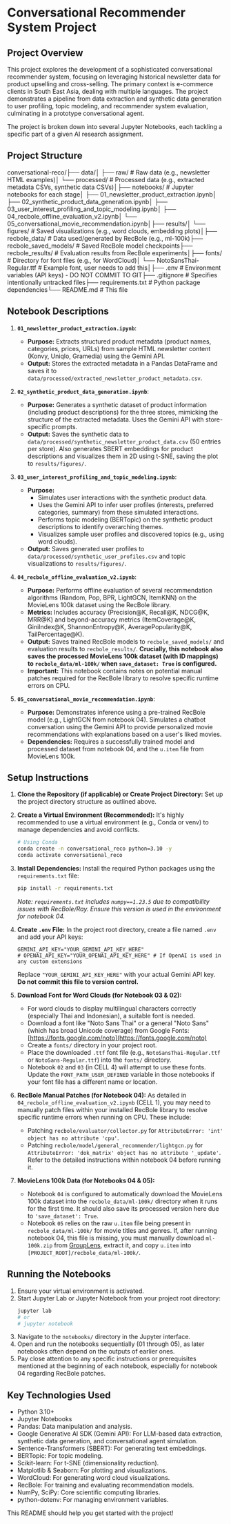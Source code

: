 # Conversational Recommender System Project

## Project Overview

This project explores the development of a sophisticated conversational recommender system, focusing on leveraging historical newsletter data for product upselling and cross-selling. The primary context is e-commerce clients in South East Asia, dealing with multiple languages. The project demonstrates a pipeline from data extraction and synthetic data generation to user profiling, topic modeling, and recommender system evaluation, culminating in a prototype conversational agent.

The project is broken down into several Jupyter Notebooks, each tackling a specific part of a given AI research assignment.

## Project Structure


conversational-reco/├── data/│   ├── raw/                # Raw data (e.g., newsletter HTML examples)│   └── processed/          # Processed data (e.g., extracted metadata CSVs, synthetic data CSVs)│├── notebooks/              # Jupyter notebooks for each stage│   ├── 01_newsletter_product_extraction.ipynb│   ├── 02_synthetic_product_data_generation.ipynb│   ├── 03_user_interest_profiling_and_topic_modeling.ipynb│   ├── 04_recbole_offline_evaluation_v2.ipynb│   └── 05_conversational_movie_recommendation.ipynb│├── results/│   └── figures/            # Saved visualizations (e.g., word clouds, embedding plots)│├── recbole_data/           # Data used/generated by RecBole (e.g., ml-100k)├── recbole_saved_models/   # Saved RecBole model checkpoints├── recbole_results/        # Evaluation results from RecBole experiments│├── fonts/                  # Directory for font files (e.g., for WordCloud)│   └── NotoSansThai-Regular.ttf # Example font, user needs to add this│├── .env                    # Environment variables (API keys) - DO NOT COMMIT TO GIT├── .gitignore              # Specifies intentionally untracked files├── requirements.txt        # Python package dependencies└── README.md               # This file
## Notebook Descriptions

1.  **`01_newsletter_product_extraction.ipynb`**:
    * **Purpose:** Extracts structured product metadata (product names, categories, prices, URLs) from sample HTML newsletter content (Konvy, Uniqlo, Gramedia) using the Gemini API.
    * **Output:** Stores the extracted metadata in a Pandas DataFrame and saves it to `data/processed/extracted_newsletter_product_metadata.csv`.

2.  **`02_synthetic_product_data_generation.ipynb`**:
    * **Purpose:** Generates a synthetic dataset of product information (including product descriptions) for the three stores, mimicking the structure of the extracted metadata. Uses the Gemini API with store-specific prompts.
    * **Output:** Saves the synthetic data to `data/processed/synthetic_newsletter_product_data.csv` (50 entries per store). Also generates SBERT embeddings for product descriptions and visualizes them in 2D using t-SNE, saving the plot to `results/figures/`.

3.  **`03_user_interest_profiling_and_topic_modeling.ipynb`**:
    * **Purpose:**
        * Simulates user interactions with the synthetic product data.
        * Uses the Gemini API to infer user profiles (interests, preferred categories, summary) from these simulated interactions.
        * Performs topic modeling (BERTopic) on the synthetic product descriptions to identify overarching themes.
        * Visualizes sample user profiles and discovered topics (e.g., using word clouds).
    * **Output:** Saves generated user profiles to `data/processed/synthetic_user_profiles.csv` and topic visualizations to `results/figures/`.

4.  **`04_recbole_offline_evaluation_v2.ipynb`**:
    * **Purpose:** Performs offline evaluation of several recommendation algorithms (Random, Pop, BPR, LightGCN, ItemKNN) on the MovieLens 100k dataset using the RecBole library.
    * **Metrics:** Includes accuracy (Precision@K, Recall@K, NDCG@K, MRR@K) and beyond-accuracy metrics (ItemCoverage@K, GiniIndex@K, ShannonEntropy@K, AveragePopularity@K, TailPercentage@K).
    * **Output:** Saves trained RecBole models to `recbole_saved_models/` and evaluation results to `recbole_results/`. **Crucially, this notebook also saves the processed MovieLens 100k dataset (with ID mappings) to `recbole_data/ml-100k/` when `save_dataset: True` is configured.**
    * **Important:** This notebook contains notes on potential manual patches required for the RecBole library to resolve specific runtime errors on CPU.

5.  **`05_conversational_movie_recommendation.ipynb`**:
    * **Purpose:** Demonstrates inference using a pre-trained RecBole model (e.g., LightGCN from notebook 04). Simulates a chatbot conversation using the Gemini API to provide personalized movie recommendations with explanations based on a user's liked movies.
    * **Dependencies:** Requires a successfully trained model and processed dataset from notebook 04, and the `u.item` file from MovieLens 100k.

## Setup Instructions

1.  **Clone the Repository (if applicable) or Create Project Directory:**
    Set up the project directory structure as outlined above.

2.  **Create a Virtual Environment (Recommended):**
    It's highly recommended to use a virtual environment (e.g., Conda or venv) to manage dependencies and avoid conflicts.
    ```bash
    # Using Conda
    conda create -n conversational_reco python=3.10 -y
    conda activate conversational_reco
    ```

3.  **Install Dependencies:**
    Install the required Python packages using the `requirements.txt` file:
    ```bash
    pip install -r requirements.txt
    ```
    *Note: `requirements.txt` includes `numpy==1.23.5` due to compatibility issues with RecBole/Ray. Ensure this version is used in the environment for notebook 04.*

4.  **Create `.env` File:**
    In the project root directory, create a file named `.env` and add your API keys:
    ```env
    GEMINI_API_KEY="YOUR_GEMINI_API_KEY_HERE"
    # OPENAI_API_KEY="YOUR_OPENAI_API_KEY_HERE" # If OpenAI is used in any custom extensions
    ```
    Replace `"YOUR_GEMINI_API_KEY_HERE"` with your actual Gemini API key. **Do not commit this file to version control.**

5.  **Download Font for Word Clouds (for Notebook 03 & 02):**
    * For word clouds to display multilingual characters correctly (especially Thai and Indonesian), a suitable font is needed.
    * Download a font like "Noto Sans Thai" or a general "Noto Sans" (which has broad Unicode coverage) from Google Fonts: [https://fonts.google.com/noto](https://fonts.google.com/noto)
    * Create a `fonts/` directory in your project root.
    * Place the downloaded `.ttf` font file (e.g., `NotoSansThai-Regular.ttf` or `NotoSans-Regular.ttf`) into the `fonts/` directory.
    * Notebook `02` and `03` (in CELL 4) will attempt to use these fonts. Update the `FONT_PATH_USER_DEFINED` variable in those notebooks if your font file has a different name or location.

6.  **RecBole Manual Patches (for Notebook 04):**
    As detailed in `04_recbole_offline_evaluation_v2.ipynb` (CELL 1), you may need to manually patch files within your installed RecBole library to resolve specific runtime errors when running on CPU. These include:
    * Patching `recbole/evaluator/collector.py` for `AttributeError: 'int' object has no attribute 'cpu'`.
    * Patching `recbole/model/general_recommender/lightgcn.py` for `AttributeError: 'dok_matrix' object has no attribute '_update'`.
    Refer to the detailed instructions within notebook 04 before running it.

7.  **MovieLens 100k Data (for Notebooks 04 & 05):**
    * Notebook `04` is configured to automatically download the MovieLens 100k dataset into the `recbole_data/ml-100k/` directory when it runs for the first time. It should also save its processed version here due to `'save_dataset': True`.
    * Notebook `05` relies on the raw `u.item` file being present in `recbole_data/ml-100k/` for movie titles and genres. If, after running notebook 04, this file is missing, you must manually download `ml-100k.zip` from [GroupLens](https://grouplens.org/datasets/movielens/100k/), extract it, and copy `u.item` into `[PROJECT_ROOT]/recbole_data/ml-100k/`.

## Running the Notebooks

1.  Ensure your virtual environment is activated.
2.  Start Jupyter Lab or Jupyter Notebook from your project root directory:
    ```bash
    jupyter lab
    # or
    # jupyter notebook
    ```
3.  Navigate to the `notebooks/` directory in the Jupyter interface.
4.  Open and run the notebooks sequentially (01 through 05), as later notebooks often depend on the outputs of earlier ones.
5.  Pay close attention to any specific instructions or prerequisites mentioned at the beginning of each notebook, especially for notebook 04 regarding RecBole patches.

## Key Technologies Used

* Python 3.10+
* Jupyter Notebooks
* Pandas: Data manipulation and analysis.
* Google Generative AI SDK (Gemini API): For LLM-based data extraction, synthetic data generation, and conversational agent simulation.
* Sentence-Transformers (SBERT): For generating text embeddings.
* BERTopic: For topic modeling.
* Scikit-learn: For t-SNE (dimensionality reduction).
* Matplotlib & Seaborn: For plotting and visualizations.
* WordCloud: For generating word cloud visualizations.
* RecBole: For training and evaluating recommendation models.
* NumPy, SciPy: Core scientific computing libraries.
* python-dotenv: For managing environment variables.

This README should help you get started with the project!
